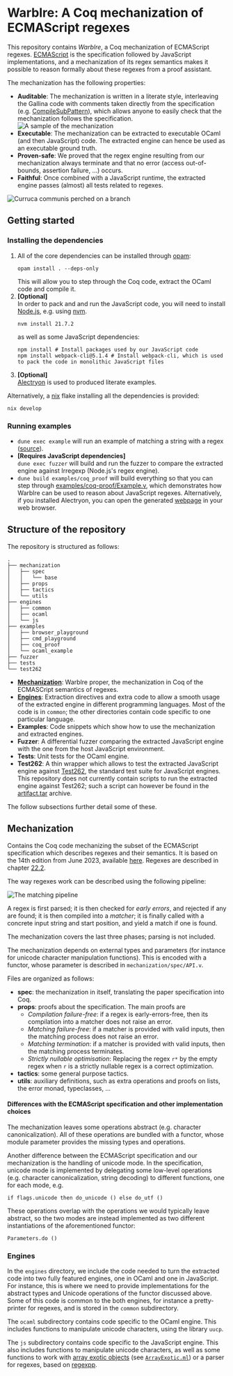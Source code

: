 # Warblre: A Coq mechanization of ECMAScript regexes

This repository contains *Warblre*, a Coq mechanization of ECMAScript regexes.
[ECMAScript](https://ecma-international.org/publications-and-standards/standards/ecma-262/) is the specification followed by JavaScript implementations, and a mechanization of its regex semantics makes it possible to reason formally about these regexes from a proof assistant.

The mechanization has the following properties:
- **Auditable**:
    The mechanization is written in a literate style, interleaving the Gallina code with comments taken directly from the specification (e.g. [CompileSubPattern](https://262.ecma-international.org/14.0/#sec-compilesubpattern)), which allows anyone to easily check that the mechanization follows the specification.
    ![A sample of the mechanization](etc/disjunction.png)
- **Executable**:
    The mechanization can be extracted to executable OCaml (and then JavaScript) code.
    The extracted engine can hence be used as an executable ground truth.
- **Proven-safe**:
    We proved that the regex engine resulting from our mechanization always terminate and that no error (access out-of-bounds, assertion failure, ...) occurs.
- **Faithful**:
    Once combined with a JavaScript runtime, the extracted engine passes (almost) all tests related to regexes. 

![*Curruca communis* perched on a branch](etc/cover.webp)

## Getting started

### Installing the dependencies

1.
    All of the core dependencies can be installed through [opam](https://opam.ocaml.org/):
    ```shell
    opam install . --deps-only
    ```
    This will allow you to step through the Coq code, extract the OCaml code and compile it.
2. **[Optional]**  
    In order to pack and and run the JavaScript code, you will need to install [Node.js](https://nodejs.org/en), e.g. using [nvm](https://github.com/nvm-sh/nvm).
    ```shell
    nvm install 21.7.2
    ```
    as well as some JavaScript dependencies:
    ```shell
    npm install # Install packages used by our JavaScript code
    npm install webpack-cli@5.1.4 # Install webpack-cli, which is used to pack the code in monolithic JavaScript files
    ```
3. **[Optional]**  
    [Alectryon](https://github.com/cpitclaudel/alectryon) is used to produced literate examples.

Alternatively, a [nix](https://nixos.org/) flake installing all the dependencies is provided:
```
nix develop
``` 

### Running examples

- `dune exec example` will run an example of matching a string with a regex ([source](examples/ocaml_example/Main.ml)).
- **[Requires JavaScript dependencies]**  
    `dune exec fuzzer` will build and run the fuzzer to compare the extracted engine against Irregexp (Node.js's regex engine).
- `dune build examples/coq_proof` will build everything so that you can step through [examples/coq-proof/Example.v](examples/coq_proof/Example.v), which demonstrates how Warblre can be used to reason about JavaScript regexes. Alternatively, if you installed Alectryon, you can open the generated [webpage](_build/default/examples/coq_proof/Example.html) in your web browser.

## Structure of the repository

The repository is structured as follows:

```
.
├── mechanization
│   ├── spec
│   │   └── base
│   ├── props
│   ├── tactics
│   └── utils
├── engines
│   ├── common
│   ├── ocaml
│   └── js
├── examples
│   ├── browser_playground
│   ├── cmd_playground
│   ├── coq_proof
│   └── ocaml_example
├── fuzzer
├── tests
└── test262
```

- **[Mechanization](#mechanization)**: Warblre proper, the mechanization in Coq of the ECMASCript semantics of regexes.
- **[Engines](#engines)**: Extraction directives and extra code to allow a smooth usage of the extracted engine in different programming languages. Most of the code is in `common`; the other directories contain code specific to one particular language.
- **Examples**: Code snippets which show how to use the mechanization and extracted engines.
- **Fuzzer**: A differential fuzzer comparing the extracted JavaScript engine with the one from the host JavaScript environment.
- **Tests**: Unit tests for the OCaml engine.
- **Test262**: A thin wrapper which allows to test the extracted JavaScript engine against [Test262](https://github.com/tc39/test262), the standard test suite for JavaScript engines. This repository does not currently contain scripts to run the extracted engine against Test262; such a script can however be found in the [artifact.tar](https://zenodo.org/records/11494317) archive.

The follow subsections further detail some of these.

## Mechanization

Contains the Coq code mechanizing the subset of the ECMAScript specification which describes regexes and their semantics.
It is based on the 14th edition from June 2023, available [here](https://262.ecma-international.org/14.0/).
Regexes are described in chapter [22.2](https://tc39.es/ecma262/2023/multipage/text-processing.html#sec-regexp-regular-expression-objects).

The way regexes work can be described using the following pipeline:

![The matching pipeline](etc/matching_pipeline/picture.svg)

A regex is first parsed; 
it is then checked for *early errors*, and rejected if any are found; 
it is then compiled into a *matcher*;
it is finally called with a concrete input string and start position, and yield a match if one is found.

The mechanization covers the last three phases; parsing is not included.

The mechanization depends on external types and parameters (for instance for unicode character manipulation functions).
This is encoded with a functor, whose parameter is described in `mechanization/spec/API.v`.

Files are organized as follows:
- **spec**: the mechanization in itself, translating the paper specification into Coq.
- **props**: proofs about the specification. The main proofs are
    - *Compilation failure-free*: if a regex is early-errors-free, then its compilation into a matcher does not raise an error.
    - *Matching failure-free*: if a matcher is provided with valid inputs, then the matching process does not raise an error.
    - *Matching termination*: if a matcher is provided with valid inputs, then the matching process terminates.
    - *Strictly nullable optimisation*: Replacing the regex `r*` by the empty regex when `r` is a strictly nullable regex is a correct optimization.
- **tactics**: some general purpose tactics.
- **utils**: auxiliary definitions, such as extra operations and proofs on lists, the error monad, typeclasses, ...

#### Differences with the ECMAScript specification and other implementation choices

The mechanization leaves some operations abstract (e.g. character canonicalization).
All of these operations are bundled with a functor, whose module parameter provides the missing types and operations.

Another difference between the ECMAScript specification and our mechanization is the handling of unicode mode.
In the specification, unicode mode is implemented by delegating some low-level operations (e.g. character canonicalization, string decoding) to different functions, one for each mode, e.g.
```
if flags.unicode then do_unicode () else do_utf ()
```
These operations overlap with the operations we would typically leave abstract, so the two modes are instead implemented as two different instantiations of the aforementioned functor:
```
Parameters.do ()
```

### Engines

In the `engines` directory, we include the code needed to turn the extracted code into two fully featured engines, one in OCaml and one in JavaScript.
For instance, this is where we need to provide implementations for the abstract types and Unicode operations of the functor discussed above.
Some of this code is common to the both engines, for instance a pretty-printer for regexes, and is stored in the `common` subdirectory.

The `ocaml` subdirectory contains code specific to the OCaml engine.
This includes functions to manipulate unicode characters, using the library `uucp`.

The `js` subdirectory contains code specific to the JavaScript engine.
This also includes functions to manipulate unicode characters, as well as some functions to work with [array exotic objects](https://262.ecma-international.org/14.0/#sec-array-exotic-objects) (see [`ArrayExotic.ml`](engines/js/ArrayExotic.ml)) or a parser for regexes, based on [regexpp](https://github.com/eslint-community/regexpp).